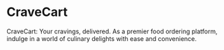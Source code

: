 # CraveCart
CraveCart: Your cravings, delivered. As a premier food ordering platform, indulge in a world of culinary delights with ease and convenience.
